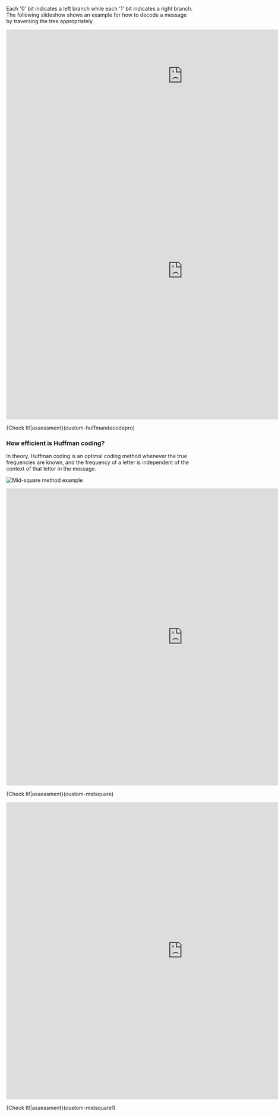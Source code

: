 Each '0' bit indicates a left branch while each '1' bit indicates a right branch. The following slideshow shows an example for how to decode a message by traversing the tree appropriately.


<iframe id="huffmanDecodeCON_iframe" src="https://global.codio.com/opendsa/v6/jsav/iframe/v1/huffmandecodecon.html" width="950" height="250" scrolling="yes" style="position: relative; top: 0px; border: 0; margin: 0; overflow: hidden;">Your browser does not support iframes.</iframe>
<br/>

 
<iframe id="HuffmanDecodePRO_iframe" src="https://global.codio.com/opendsa/v6/Exercises/Binary/HuffmanDecodePRO.html?selfLoggingEnabled=false&localMode=true&JXOP-debug=true&JOP-lang=en&JXOP-code=java&scoringServerEnabled=false&threshold=5&amp;points=1.0&required=True" class="embeddedExercise" width="950" height="800" data-showhide="show" scrolling="no" style="position: relative; top: 0px; border: none;">Your browser does not support iframes.</iframe>

{Check It!|assessment}(custom-huffmandecodepro)





### How efficient is Huffman coding?

In theory, Huffman coding is an optimal coding method whenever the true frequencies are known, and the frequency of a letter is independent of the context of that letter in the message.

![Mid-square method example](Images/MidSquare.png)




<iframe id="MidSquare_iframe" src="https://global.codio.com/opendsa/v6/AV/Hashing/MidSquare.html?selfLoggingEnabled=false&localMode=true&JXOP-debug=true&JOP-lang=en&JXOP-code=java&scoringServerEnabled=false&threshold=5&amp;points=1.0&required=True" class="embeddedExercise" width="950" height="800" data-showhide="show" scrolling="no" style="position: relative; top: 0px; border: none;">Your browser does not support iframes.</iframe>

{Check It!|assessment}(custom-midsquare)




<iframe id="MidSquare1_iframe" src="https://global.codio.com/opendsa/v6/AV/Hashing/MidSquare1.html?selfLoggingEnabled=false&localMode=true&JXOP-debug=true&JOP-lang=en&JXOP-code=java&scoringServerEnabled=false&threshold=5&amp;points=1.0&required=True" class="embeddedExercise" width="950" height="800" data-showhide="show" scrolling="no" style="position: relative; top: 0px; border: none;">Your browser does not support iframes.</iframe>

{Check It!|assessment}(custom-midsquare1)
